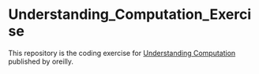 # Understanding_Computation_Exercise
This repository is the coding exercise for [Understanding Computation](http://shop.oreilly.com/product/0636920025481.do) published by oreilly.
